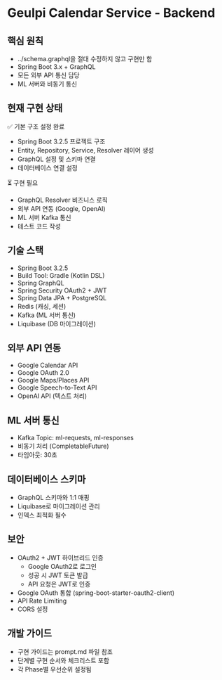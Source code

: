 # Geulpi Calendar Service - Backend

## 핵심 원칙
- ../schema.graphql을 절대 수정하지 않고 구현만 함
- Spring Boot 3.x + GraphQL
- 모든 외부 API 통신 담당
- ML 서버와 비동기 통신

## 현재 구현 상태
✅ 기본 구조 설정 완료
- Spring Boot 3.2.5 프로젝트 구조
- Entity, Repository, Service, Resolver 레이어 생성
- GraphQL 설정 및 스키마 연결
- 데이터베이스 연결 설정

⏳ 구현 필요
- GraphQL Resolver 비즈니스 로직
- 외부 API 연동 (Google, OpenAI)
- ML 서버 Kafka 통신
- 테스트 코드 작성

## 기술 스택
- Spring Boot 3.2.5
- Build Tool: Gradle (Kotlin DSL)
- Spring GraphQL
- Spring Security OAuth2 + JWT
- Spring Data JPA + PostgreSQL
- Redis (캐싱, 세션)
- Kafka (ML 서버 통신)
- Liquibase (DB 마이그레이션)

## 외부 API 연동
- Google Calendar API
- Google OAuth 2.0
- Google Maps/Places API
- Google Speech-to-Text API
- OpenAI API (텍스트 처리)

## ML 서버 통신
- Kafka Topic: ml-requests, ml-responses
- 비동기 처리 (CompletableFuture)
- 타임아웃: 30초

## 데이터베이스 스키마
- GraphQL 스키마와 1:1 매핑
- Liquibase로 마이그레이션 관리
- 인덱스 최적화 필수

## 보안
- OAuth2 + JWT 하이브리드 인증
  - Google OAuth2로 로그인
  - 성공 시 JWT 토큰 발급
  - API 요청은 JWT로 인증
- Google OAuth 통합 (spring-boot-starter-oauth2-client)
- API Rate Limiting
- CORS 설정

## 개발 가이드
- 구현 가이드는 prompt.md 파일 참조
- 단계별 구현 순서와 체크리스트 포함
- 각 Phase별 우선순위 설정됨